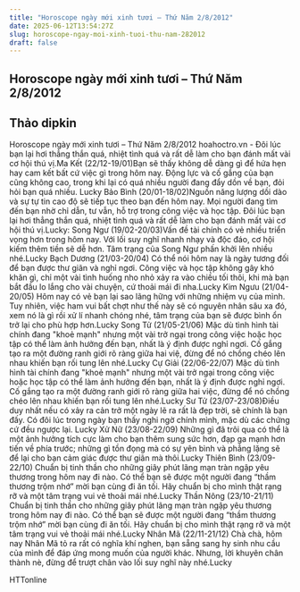 ```yaml
---
title: "Horoscope ngày mới xinh tươi – Thứ Năm 2/8/2012"
date: 2025-06-12T13:54:27Z
slug: horoscope-ngay-moi-xinh-tuoi-thu-nam-282012
draft: false
---
```


## Horoscope ngày mới xinh tươi – Thứ Năm 2/8/2012

## Thảo dipkin

Horoscope ngày mới xinh tươi – Thứ Năm 2/8/2012 hoahoctro.vn - Đôi lúc bạn lại hơi thẳng thắn quá, nhiệt tình quá và rất dễ làm cho bạn đánh mất vài cơ hội thú vị.Ma Kết (22/12-19/01)Bạn sẽ thấy không dễ dàng gì để hứa hẹn hay cam kết bất cứ việc gì trong hôm nay. Động lực và cố gắng của bạn cũng không cao, trong khi lại có quá nhiều người đang đẩy dồn về bạn, đỏi hỏi bạn quá nhiều. Lucky  Bảo Bình (20/01-18/02)Nguồn năng lượng dồi dào và sự tự tin cao độ sẽ tiếp tục theo bạn đến hôm nay. Mọi người đang tìm đến bạn nhờ chỉ dẫn, tư vẫn, hỗ trợ trong công việc và học tập. Đôi lúc bạn lại hơi thẳng thắn quá, nhiệt tình quá và rất dễ làm cho bạn đánh mất vài cơ hội thú vị.Lucky: Song Ngư (19/02-20/03)Vấn đề tài chính có vẻ nhiều triển vọng hơn trong hôm nay. Với lối suy nghĩ nhanh nhạy và độc đáo, cơ hội kiếm thêm tiền sẽ dễ hơn. Tâm trạng của Song Ngư phấn khởi lên nhiều nhé.Lucky Bạch Dương (21/03-20/04) Có thể nói hôm nay là ngày tương đối để bạn được thư giãn và nghỉ ngơi. Công việc và học tập không gây khó khăn gì, chỉ một vài tình huống nho nhỏ xảy ra vào chiều tối thôi, khi mà bạn bắt đầu lo lắng cho vài chuyện, cứ thoải mái đi nha.Lucky 
Kim Ngưu (21/04-20/05) Hôm nay có vẻ bạn lại sao lãng hững với những nhiệm vụ của mình. Tuy nhiên, việc ham vui bất chợt như thế này sẽ có nguyên nhân sâu xa đó, xem nó là gì rồi xử lí nhanh chóng nhé, tâm trạng của bạn sẽ được bình ổn trở lại cho phù hợp hơn.Lucky  Song Tử (21/05-21/06) Mặc dù tình hình tài chính đang "khoẻ mạnh" nhưng một vài trở ngại trong công việc hoặc học tập có thể làm ảnh hưởng đến bạn, nhất là ý định được nghỉ ngơi. Cố gắng tạo ra một đường ranh giới rõ ràng giữa hai việ, đừng để nó chồng chéo lên nhau khiến bạn rối tung lên nhé.Lucky Cự Giải (22/06-22/07) Mặc dù tình hình tài chính đang "khoẻ mạnh" nhưng một vài trở ngại trong công việc hoặc học tập có thể làm ảnh hưởng đến bạn, nhất là ý định được nghỉ ngơi. Cố gắng tạo ra một đường ranh giới rõ ràng giữa hai việc, đừng để nó chồng chéo lên nhau khiến bạn rối tung lên nhé.Lucky  Sư Tử (23/07-23/08)Điều duy nhất nếu có xảy ra cản trở một ngày lẽ ra rất là đẹp trời, sẽ chính là bạn đấy. Có đôi lúc trong ngày bạn thấy nghi ngờ chính mình, mặc dù các chứng cứ đều ngược lại. Lucky Xử Nữ (23/08-22/09) Những gì đã trôi qua có thể là một ảnh hưởng tích cực làm cho bạn thêm sung sức hơn, đạp ga mạnh hơn tiến về phía trước; những gì tồn đọng mà có sự yên bình và phẳng lặng sẽ để lại cho bạn cảm giác được thư giãn mà thôi.Lucky  Thiên Bình (23/09-22/10) Chuẩn bị tinh thần cho những giây phút lãng mạn tràn ngập yêu thương trong hôm nay đi nào. Có thể bạn sẽ được một người đang “thầm thương trộm nhớ” mời bạn cùng đi ăn tối. Hãy chuẩn bị cho mình thật rạng rỡ và một tâm trạng vui vẻ thoải mái nhé.Lucky Thần Nông (23/10-21/11) Chuẩn bị tinh thần cho những giây phút lãng mạn tràn ngập yêu thương trong hôm nay đi nào. Có thể bạn sẽ được một người đang “thầm thương trộm nhớ” mời bạn cùng đi ăn tối. Hãy chuẩn bị cho mình thật rạng rỡ và một tâm trạng vui vẻ thoải mái nhé.Lucky Nhân Mã (22/11-21/12) Chà chà, hôm nay Nhân Mã tỏ ra rất có nghĩa khí nghen, bạn sẵng sang hy sinh nhu cầu của mình để đáp ứng mong muốn của người khác. Nhưng, lời khuyên chân thành nè, đừng để trượt chân vào lối suy nghĩ này nhé.Lucky 

HTTonline